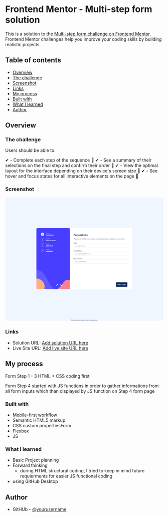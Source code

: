 # Frontend Mentor - Multi-step form solution

This is a solution to the [Multi-step form challenge on Frontend Mentor](https://www.frontendmentor.io/challenges/multistep-form-YVAnSdqQBJ). Frontend Mentor challenges help you improve your coding skills by building realistic projects.

## Table of contents

- [Overview](#overview)
- [The challenge](#the-challenge)
- [Screenshot](#screenshot)
- [Links](#links)
- [My process](#my-process)
- [Built with](#built-with)
- [What I learned](#what-i-learned)
- [Author](#author)

## Overview

### The challenge

Users should be able to:

✔ - Complete each step of the sequence 🎉
✔ - See a summary of their selections on the final step and confirm their order 🎉
✔ - View the optimal layout for the interface depending on their device's screen size 🎉
✔ - See hover and focus states for all interactive elements on the page 🎉

### Screenshot

![](assets\screenshots\multistep-form-desktop-screenshot.png)

### Links

- Solution URL: [Add solution URL here](https://your-solution-url.com)
- Live Site URL: [Add live site URL here](https://your-live-site-url.com)

## My process

Form Step 1 - 3
HTML + CSS coding first

Form Step 4
started with JS functions in order to gather informations from all form inputs which than displayed by JS function on Step 4 form page

### Built with

- Mobile-first workflow
- Semantic HTML5 markup
- CSS custom propertiesForm
- Flexbox
- JS

### What I learned

- Basic Project planning
- Forward thinking
  - during HTML structural coding, I tried to keep in mind future requierments for easier JS functional coding
- using GitHub Desktop

## Author

- GitHUb - [@yourusername](https://github.com/I-IAMBATMAN-N)
